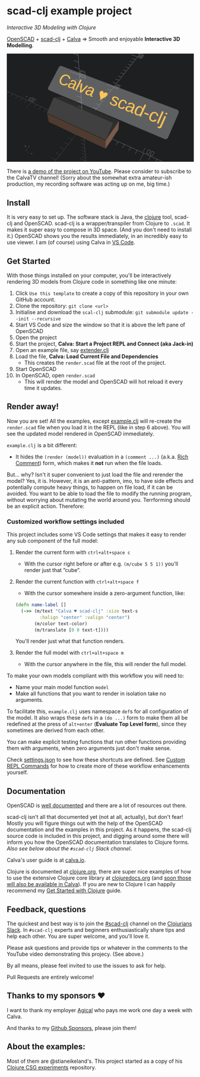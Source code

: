 # scad-clj example project

_Interactive 3D Modeling with Clojure_

[OpenSCAD](https://openscad.org) + [scad-clj](https://github.com/farrellm/scad-clj) + [Calva](https://calva.io) => Smooth and enjoyable **Interactive 3D Modelling**.

[![](example.png?raw=true)](https://youtube.com/watch?fJpDztSR53E)

There is [a demo of the project on YouTube](https://youtu.be/fJpDztSR53E). Please consider to subscribe to the CalvaTV channel! (Sorry about the somewhat extra amateur-ish production, my recording software was acting up on me, big time.)

## Install

It is very easy to set up. The software stack is Java, the [clojure](https://clojure.org/) tool, scad-clj and OpenSCAD. scad-clj is a wrapper/transpiler from Clojure to `.scad`. It makes it super easy to compose in 3D space. (And you don't need to install it.) OpenSCAD shows you the results immediately, in an incredibly easy to use viewer. I am (of course) using Calva in [VS Code](https://code.visualstudio.com).

## Get Started

With those things installed on your computer, you'll be interactively rendering 3D models from Clojure code in something like one minute:

1. Click `Use this template` to create a copy of this repository in your own GitHub account.
2. Clone the repository: `git clone <url>`
3. Initialise and download the `scal-clj` submodule: `git submodule update --init --recursive`
4. Start VS Code and size the window so that it is above the left pane of OpenSCAD
5. Open the project
6. Start the project, **Calva: Start a Project REPL and Connect (aka Jack-in)**
7. Open an example file, say [extender.clj](src/scad_clj_workflow/hydroponics/extender.clj)
8. Load the file, **Calva: Load Current File and Dependencies**
   * This creates the `render.scad` file at the root of the project.
9. Start OpenSCAD
10. In OpenSCAD, open `render.scad`
    * This will render the model and OpenSCAD will hot reload it every time it updates.

## Render away!

Now you are set! All the examples, except [example.clj](src/scad_clj_workflow/example.clj) will re-create the `render.scad` file when you load it in the REPL (like in step 6 above). You will see the updated model rendered in OpenSCAD immediately.

`example.clj` is a bit different:

* It hides the `(render (model))` evaluation in a `(comment ...)` (a.k.a. [Rich Comment](https://calva.io/rich-comments/)) form, which makes it **not** run when the file loads.

But... why? Isn't it super convenient to just load the file and rerender the model? Yes, it is. However, it is an anti-pattern, imo, to have side effects and potentially compute heavy things, to happen on file load, if it can be avoided. You want to be able to load the file to modify the running program, without worrying about mutating the world around you. Terrforming should be an explicit action. Therefore:

### Customized workflow settings included

This project includes some VS Code settings that makes it easy to render any sub component of the full model:

1. Render the current form with `ctrl+alt+space c`
   * With the cursor right before or after e.g. `(m/cube 5 5 1))` you'll render just that ”cube”.
1. Render the current function with `ctrl+alt+space f`
   * With the cursor somewhere inside a zero-argument function, like:

   ```clojure
   (defn name-label []
     (->> (m/text "Calva ♥️ scad-clj" :size text-s
            :halign "center" :valign "center")
          (m/color text-color)
          (m/translate [0 0 text-t])))
   ```

   You'll render just what that function renders.
1. Render the full model with `ctrl+alt+space m`
   * With the cursor anywhere in the file, this will render the full model.

To make your own models compliant with this workflow you will need to:

* Name your main model function `model`
* Make all functions that you want to render in isolation take no arguments.

To facilitate this, `example.clj` uses namespace `def`s for all configuration of the model. It also wraps these `def`s in a `(do ...)` form to make them all be redefined at the press of `alt+enter` (**Evaluate Top Level form**), since they sometimes are derived from each other.

You can make explicit testing functions that run other functions providing them with arguments, when zero arguments just don't make sense.

Check [settings.json](.vscode/settings.json) to see how these shortcuts are defined. See [Custom REPL Commands](https://calva.io/custom-commands/) for how to create more of these workflow enhancements yourself.

## Documentation

OpenSCAD is [well documented](https://openscad.org/documentation.html) and there are a lot of resources out there.

scad-clj isn't all that documented yet (not at all, actually), but don't fear! Mostly you will figure things out with the help of the OpenSCAD documentation and the examples in this project. As it happens, the scad-clj source code is included in this project, and digging around some there will inform you how the OpenSCAD documentation translates to Clojure forms. _Also see below about the `#scad-clj` Slack channel_.

Calva's user guide is at [calva.io](https://calva.io).

Clojure is documented at [clojure.org](https://clojure.org), there are super nice examples of how to use the extensive Clojure core library at [clojuredocs.org](https://clojuredocs.org) (and [soon those will also be available in Calva](https://twitter.com/pappapez/status/1452409528511762444)). If you are new to Clojure I can happily recommend my [Get Started with Clojure](https://calva.io/get-started-with-clojure/) guide.

## Feedback, questions

The quickest and best way is to join the [#scad-clj](https://clojurians.slack.com/archives/C02K1D8V6CB) channel on the [Clojurians Slack](https://clojurians.net). In `#scad-clj` experts and beginners enthusiastically share tips and help each other. You are super welcome, and you'll love it.

Please ask questions and provide tips or whatever in the comments to the YouTube video demonstrating this projecy. (See above.)

By all means, please feel invited to use the issues to ask for help.

Pull Requests are entirely welcome!

## Thanks to my sponsors  ❤️

I want to thank my employer [Agical](https://agical.se) who pays me work one day a week with Calva.

And thanks to my [Github Sponsors](https://github.com/sponsors/PEZ), please join them!

## About the examples:

Most of them are @stianeikeland's. This project started as a copy of his [Clojure CSG experiments](https://github.com/stianeikeland/clojurescad-experiments) repository.
